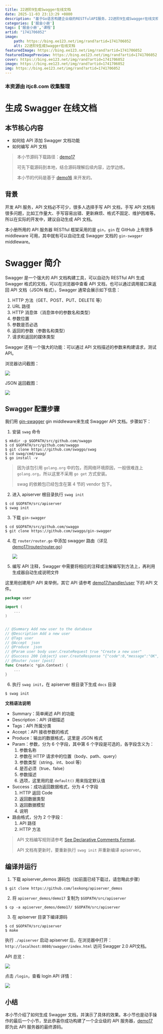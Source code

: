 ```yaml
---
title: 22进阶9生成Swagger在线文档
date: 2025-11-03 23:13:29 +0800
description: "基于Go语言构建企业级的RESTfulAPI服务，22进阶9生成Swagger在线文档"
categories: ['掘金小册']
tags: ['掘金小册','课程']
artid: "1741706052"
image:
    path: https://bing.ee123.net/img/rand?artid=1741706052
    alt: 22进阶9生成Swagger在线文档
featuredImage: https://bing.ee123.net/img/rand?artid=1741706052
featuredImagePreview: https://bing.ee123.net/img/rand?artid=1741706052
cover: https://bing.ee123.net/img/rand?artid=1741706052
image: https://bing.ee123.net/img/rand?artid=1741706052
img: https://bing.ee123.net/img/rand?artid=1741706052
---
```


### 本资源由 itjc8.com 收集整理
# 生成 Swagger 在线文档

## 本节核心内容

+ 如何给 API 添加 Swagger 文档功能
+ 如何编写 API 文档

> 本小节源码下载路径：[demo17](https://github.com/lexkong/apiserver_demos/tree/master/demo17)
>
> 可先下载源码到本地，结合源码理解后续内容，边学边练。
>
> 本小节的代码是基于 [demo16](https://github.com/lexkong/apiserver_demos/tree/master/demo16) 来开发的。

## 背景

开发 API 服务，API 文档必不可少，很多人选择手写 API 文档，手写 API 文档有很多问题，比如工作量大、手写容易出错、更新麻烦、格式不固定、维护困难等。所以在实际的开发中，建议自动生成 API 文档。

本小册所用的 API 服务器 RESTful 框架采用的是 `gin`，`gin` 在 GitHub 上有很多 middleware 可用，其中就有可以自动生成 Swagger 文档的 `gin-swagger` middleware。

# Swagger 简介

Swagger 是一个强大的 API 文档构建工具，可以自动为 RESTful API 生成 Swagger 格式的文档，可以在浏览器中查看 API 文档，也可以通过调用接口来返回 API 文档（JSON 格式）。Swagger 通常会展示如下信息：
1. HTTP 方法（GET、POST、PUT、DELETE 等）
2. URL 路径
3. HTTP 消息体（消息体中的参数名和类型）
4. 参数位置
5. 参数是否必选
6. 返回的参数（参数名和类型）
7. 请求和返回的媒体类型

Swagger 还有一个强大的功能：可以通过 API 文档描述的参数来构建请求，测试 API。

浏览器访问截图：

![](https://user-gold-cdn.xitu.io/2018/6/18/1640ef86266cb60a?w=2525&h=813&f=jpeg&s=71333)

JSON 返回截图：

![](https://user-gold-cdn.xitu.io/2018/6/18/1640ef885d3efee4?w=2059&h=942&f=jpeg&s=98919)

## Swagger 配置步骤

我们用 [gin-swagger](https://github.com/swaggo/gin-swagger) gin middleware来生成 Swagger API 文档。步骤如下：

1. 安装 `swag` 命令

```
$ mkdir -p $GOPATH/src/github.com/swaggo
$ cd $GOPATH/src/github.com/swaggo
$ git clone https://github.com/swaggo/swag
$ cd swag/cmd/swag/
$ go install -v
```

> 因为该包引用 `golang.org` 中的包，而网络环境原因，一般很难连上 `golang.org`，所以这里不采用 `go get` 方式安装。
>
> swag 的依赖包已经包含在第 4 节的 vendor 包下。

2. 进入 apiserver 根目录执行 `swag init`

```
$ cd $GOPATH/src/apiserver
$ swag init
```

3. 下载 `gin-swagger`

```
$ cd $GOPATH/src/github.com/swaggo
$ git clone https://github.com/swaggo/gin-swagger
```

4. 在 `router/router.go` 中添加 swagger 路由（详见 [demo17/router/router.go](https://github.com/lexkong/apiserver_demos/blob/master/demo17/router/router.go)）


    ![](https://user-gold-cdn.xitu.io/2018/6/18/1640f3fac8635ff0?w=2164&h=1259&f=jpeg&s=196291)

5. 编写 API 注释，Swagger 中需要将相应的注释或注解编写到方法上，再利用生成器自动生成说明文件

这里用创建用户 API 来举例，其它 API 请参考 [demo17/handler/user](https://github.com/lexkong/apiserver_demos/tree/master/demo17/handler/user) 下的 API 文件。

```go
package user

import (
    ...
)


// @Summary Add new user to the database
// @Description Add a new user
// @Tags user
// @Accept  json
// @Produce  json
// @Param user body user.CreateRequest true "Create a new user"
// @Success 200 {object} user.CreateResponse "{"code":0,"message":"OK","data":{"username":"kong"}}"
// @Router /user [post]
func Create(c *gin.Context) {
    ...
}

```

6. 执行 `swag init`，在 apiserver 根目录下生成 `docs` 目录

```
$ swag init
```

**文档语法说明**

+ Summary：简单阐述 API 的功能
+ Description：API 详细描述
+ Tags：API 所属分类
+ Accept：API 接收参数的格式
+ Produce：输出的数据格式，这里是 JSON 格式
+ Param：参数，分为 6 个字段，其中第 6 个字段是可选的，各字段含义为：
  1. 参数名称
  2. 参数在 HTTP 请求中的位置（body、path、query） 
  3. 参数类型（string、int、bool 等） 
  4. 是否必须（true、false）
  5. 参数描述
  6. 选项，这里用的是 `default()` 用来指定默认值
+ Success：成功返回数据格式，分为 4 个字段
  1. HTTP 返回 Code
  2. 返回数据类型
  3. 返回数据模型
  4. 说明
+ 路由格式，分为 2 个字段： 
  1. API 路径
  2. HTTP 方法
  
> API 文档编写规则请参考 [See Declarative Comments Format](https://swaggo.github.io/swaggo.io/declarative_comments_format/)。
>
> API 文档有更新时，要重新执行 `swag init` 并重新编译 apiserver。


## 编译并运行

1. 下载 apiserver_demos 源码包（如前面已经下载过，请忽略此步骤）

```
$ git clone https://github.com/lexkong/apiserver_demos
```

2. 将 `apiserver_demos/demo17` 复制为 `$GOPATH/src/apiserver`

```
$ cp -a apiserver_demos/demo17/ $GOPATH/src/apiserver
```

3. 在 apiserver 目录下编译源码

```
$ cd $GOPATH/src/apiserver
$ make
```

执行 `./apiserver` 启动 apiserver 后，在浏览器中打开： `http://localhost:8080/swagger/index.html` 访问 Swagger 2.0 API文档。

API 总览：

![](https://user-gold-cdn.xitu.io/2018/6/18/1640f0143a77544d?w=2514&h=1169&f=jpeg&s=121870)

点击 `/login`，查看 login API 详情：

![](https://user-gold-cdn.xitu.io/2018/6/6/163d0b2e58caaf13?w=1809&h=929&f=png&s=55566)

## 小结

本小节介绍了如何生成 Swagger 文档，并演示了具体的效果。本小节也是动手操作的最后一个小节，至此恭喜你成功构建了一个企业级的 API 服务器，[demo17](https://github.com/lexkong/apiserver_demos/tree/master/demo17) 即为此 API 服务器的最终源码。